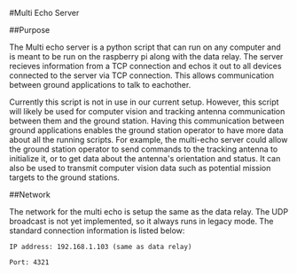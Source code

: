 
#Multi Echo Server

##Purpose

The Multi echo server is a python script that can run on any computer and is meant to be run on the raspberry pi along with the data relay. The server recieves information from a TCP connection and echos it out to all devices connected to the server via TCP connection. This allows communication between ground applications to talk to eachother.

Currently this script is not in use in our current setup. However, this script will likely be used for computer vision and tracking antenna communication between them and the ground station. Having this communication between ground applications enables the ground station operator to have more data about all the running scripts. For example, the multi-echo server could allow the ground station operator to send commands to the tracking antenna to initialize it, or to get data about the antenna's orientation and status. It can also be used to transmit computer vision data such as potential mission targets to the ground stations.

##Network

The network for the multi echo is setup the same as the data relay. The UDP broadcast is not yet implemented, so it always runs in legacy mode. The standard connection information is listed below:

`IP address: 192.168.1.103 (same as data relay)`

`Port: 4321`
